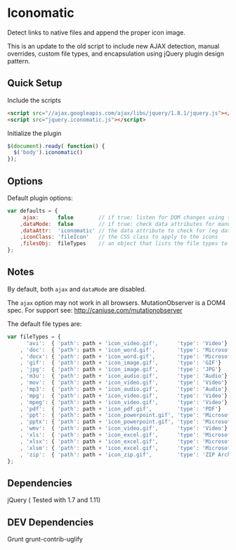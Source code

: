 Iconomatic
===============

Detect links to native files and append the proper icon image.


This is an update to the old script to include new AJAX detection, manual overrides, custom file types, and encapsulation using jQuery plugin design pattern.


## Quick Setup
Include the scripts
```html
<script src="//ajax.googleapis.com/ajax/libs/jquery/1.8.1/jquery.js"></script>
<script src="jquery.iconomatic.js"></script>
```

Initialize the plugin
```js
$(document).ready( function() {
  $('body').iconomatic()
});
```
## Options
Default plugin options:
```js
var defaults = {
     ajax:      false        // if true: listen for DOM changes using the MutationObserver object
    ,dataMode:  false        // if true: check data attributes for manually tagged links (useful for redirected links)
    ,dataAttr:  'iconomatic' // the data attribute to check for (eg data-iconomatic="pdf")
    ,iconClass: 'fileIcon'   // the CSS class to apply to the icons
    ,filesObj:  fileTypes    // an object that lists the file types to label with icons (see structure below)
};
```
## Notes
By default, both ```ajax``` and ```dataMode``` are disabled.

The ```ajax``` option may not work in all browsers. MutationObserver is a DOM4 spec.
For support see: http://caniuse.com/mutationobserver

The default file types are:
```js
var fileTypes = {
      'avi':  { 'path': path + 'icon_video.gif',      'type': 'Video'}
    , 'doc':  { 'path': path + 'icon_word.gif',       'type': 'Microsoft Word'}
    , 'docx': { 'path': path + 'icon_word.gif',       'type': 'Microsoft Word'}
    , 'gif':  { 'path': path + 'icon_image.gif',      'type': 'GIF'}
    , 'jpg':  { 'path': path + 'icon_image.gif',      'type': 'JPG'}
    , 'm3u':  { 'path': path + 'icon_audio.gif',      'type': 'Audio'}
    , 'mov':  { 'path': path + 'icon_video.gif',      'type': 'Video'}
    , 'mp3':  { 'path': path + 'icon_audio.gif',      'type': 'Audio'}
    , 'mpg':  { 'path': path + 'icon_video.gif',      'type': 'Video'}
    , 'mpeg': { 'path': path + 'icon_video.gif',      'type': 'Video'}
    , 'pdf':  { 'path': path + 'icon_pdf.gif',        'type': 'PDF'}
    , 'ppt':  { 'path': path + 'icon_powerpoint.gif', 'type': 'Microsoft PowerPoint'}
    , 'pptx': { 'path': path + 'icon_powerpoint.gif', 'type': 'Microsoft PowerPoint'}
    , 'wmv':  { 'path': path + 'icon_video.gif',      'type': 'Video'}
    , 'xls':  { 'path': path + 'icon_excel.gif',      'type': 'Microsoft Excel'}
    , 'xlsx': { 'path': path + 'icon_excel.gif',      'type': 'Microsoft Excel'}
    , 'xlsm': { 'path': path + 'icon_excel.gif',      'type': 'Microsoft Excel'}
    , 'zip':  { 'path': path + 'icon_zip.gif',        'type': 'ZIP Archive'}
};
```

## Dependencies
jQuery ( Tested with 1.7 and 1.11)

## DEV Dependencies
Grunt
grunt-contrib-uglify